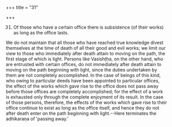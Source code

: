 +++
title = "31"

+++




31. Of those who have a certain office there is subsistence (of their works) as long as the office lasts.

We do not maintain that all those who have reached true knowledge divest themselves at the time of death of all their good and evil works; we limit our view to those who immediately after death attain to moving on the path, the first stage of which is light. Persons like Vasishṭḥa, on the other hand, who are entrusted with certain offices, do not immediately after death attain to moving on the path beginning with light, since the duties undertaken by them are not completely accomplished. In the case of beings of this kind, who owing to particular deeds have been appointed to particular offices, the effect of the works which gave rise to the office does not pass away before those offices are completely accomplished; for the effect of a work is exhausted only through the complete enjoyment of its result. In the case of those persons, therefore, the effects of the works which gave rise to their office continue to exist as long as the office itself, and hence they do not after death enter on the path beginning with light.--Here terminates the adhikaraṇa of 'passing away.'

